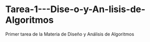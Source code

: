 # Tarea-1---Dise-o-y-An-lisis-de-Algoritmos
Primer tarea de la Materia de Diseño y Análisis de Algoritmos 
